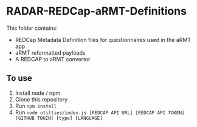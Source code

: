 # RADAR-REDCap-aRMT-Definitions

This folder contains:
- REDCap Metadata Definition files for questionnaires used in the aRMT app
- aRMT reformatted payloads
- A REDCAP to aRMT convertor

## To use

1. Install node / npm
2. Clone this repository
3. Run `npm install`
4. Run `node utilties/index.js [REDCAP API URL] [REDCAP API TOKEN] [GITHUB TOKEN] [type] [LANGUAGE]`
